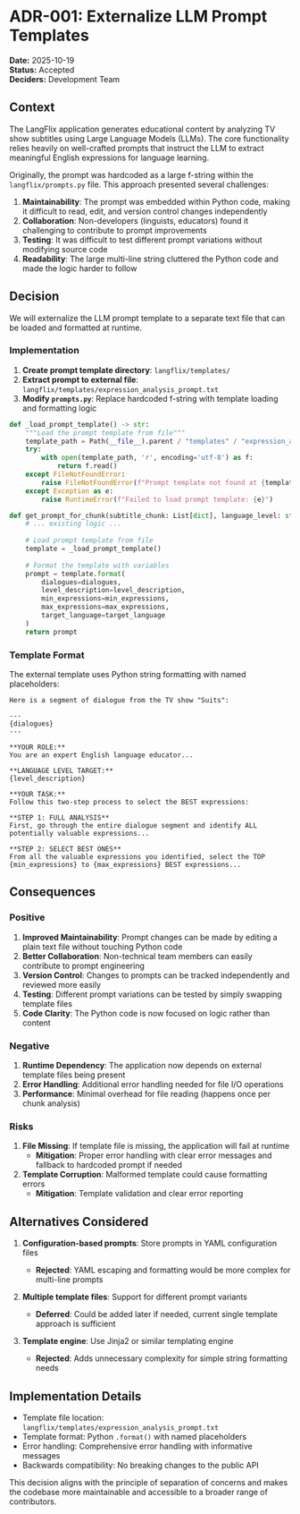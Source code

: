 # ADR-001: Externalize LLM Prompt Templates

**Date:** 2025-10-19  
**Status:** Accepted  
**Deciders:** Development Team  

## Context

The LangFlix application generates educational content by analyzing TV show subtitles using Large Language Models (LLMs). The core functionality relies heavily on well-crafted prompts that instruct the LLM to extract meaningful English expressions for language learning.

Originally, the prompt was hardcoded as a large f-string within the `langflix/prompts.py` file. This approach presented several challenges:

1. **Maintainability**: The prompt was embedded within Python code, making it difficult to read, edit, and version control changes independently
2. **Collaboration**: Non-developers (linguists, educators) found it challenging to contribute to prompt improvements
3. **Testing**: It was difficult to test different prompt variations without modifying source code
4. **Readability**: The large multi-line string cluttered the Python code and made the logic harder to follow

## Decision

We will externalize the LLM prompt template to a separate text file that can be loaded and formatted at runtime.

### Implementation

1. **Create prompt template directory**: `langflix/templates/`
2. **Extract prompt to external file**: `langflix/templates/expression_analysis_prompt.txt`
3. **Modify `prompts.py`**: Replace hardcoded f-string with template loading and formatting logic

```python
def _load_prompt_template() -> str:
    """Load the prompt template from file"""
    template_path = Path(__file__).parent / "templates" / "expression_analysis_prompt.txt"
    try:
        with open(template_path, 'r', encoding='utf-8') as f:
            return f.read()
    except FileNotFoundError:
        raise FileNotFoundError(f"Prompt template not found at {template_path}")
    except Exception as e:
        raise RuntimeError(f"Failed to load prompt template: {e}")

def get_prompt_for_chunk(subtitle_chunk: List[dict], language_level: str = None, language_code: str = "ko") -> str:
    # ... existing logic ...
    
    # Load prompt template from file
    template = _load_prompt_template()
    
    # Format the template with variables
    prompt = template.format(
        dialogues=dialogues,
        level_description=level_description,
        min_expressions=min_expressions,
        max_expressions=max_expressions,
        target_language=target_language
    )
    return prompt
```

### Template Format

The external template uses Python string formatting with named placeholders:

```
Here is a segment of dialogue from the TV show "Suits":

---
{dialogues}
---

**YOUR ROLE:**
You are an expert English language educator...

**LANGUAGE LEVEL TARGET:**
{level_description}

**YOUR TASK:**
Follow this two-step process to select the BEST expressions:

**STEP 1: FULL ANALYSIS**
First, go through the entire dialogue segment and identify ALL potentially valuable expressions...

**STEP 2: SELECT BEST ONES**
From all the valuable expressions you identified, select the TOP {min_expressions} to {max_expressions} BEST expressions...
```

## Consequences

### Positive

1. **Improved Maintainability**: Prompt changes can be made by editing a plain text file without touching Python code
2. **Better Collaboration**: Non-technical team members can easily contribute to prompt engineering
3. **Version Control**: Changes to prompts can be tracked independently and reviewed more easily
4. **Testing**: Different prompt variations can be tested by simply swapping template files
5. **Code Clarity**: The Python code is now focused on logic rather than content

### Negative

1. **Runtime Dependency**: The application now depends on external template files being present
2. **Error Handling**: Additional error handling needed for file I/O operations
3. **Performance**: Minimal overhead for file reading (happens once per chunk analysis)

### Risks

1. **File Missing**: If template file is missing, the application will fail at runtime
   - **Mitigation**: Proper error handling with clear error messages and fallback to hardcoded prompt if needed
2. **Template Corruption**: Malformed template could cause formatting errors
   - **Mitigation**: Template validation and clear error reporting

## Alternatives Considered

1. **Configuration-based prompts**: Store prompts in YAML configuration files
   - **Rejected**: YAML escaping and formatting would be more complex for multi-line prompts

2. **Multiple template files**: Support for different prompt variants
   - **Deferred**: Could be added later if needed, current single template approach is sufficient

3. **Template engine**: Use Jinja2 or similar templating engine
   - **Rejected**: Adds unnecessary complexity for simple string formatting needs

## Implementation Details

- Template file location: `langflix/templates/expression_analysis_prompt.txt`
- Template format: Python `.format()` with named placeholders
- Error handling: Comprehensive error handling with informative messages
- Backwards compatibility: No breaking changes to the public API

This decision aligns with the principle of separation of concerns and makes the codebase more maintainable and accessible to a broader range of contributors.
